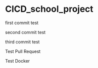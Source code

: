 # CICD_school_project

first commit test

second commit test

third commit test

Test Pull Request

Test Docker
